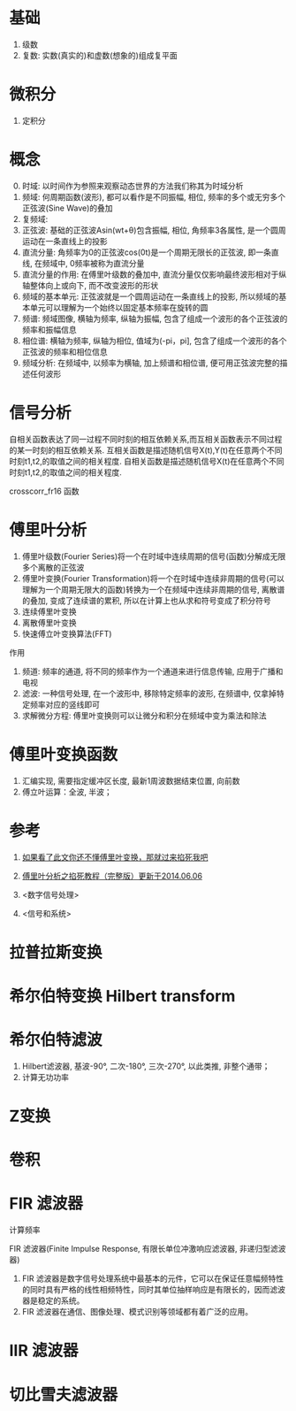 # 基础

1. 级数
2. 复数: 实数(真实的)和虚数(想象的)组成复平面

# 微积分

1. 定积分

# 概念

0. 时域: 以时间作为参照来观察动态世界的方法我们称其为时域分析
1. 频域: 何周期函数(波形), 都可以看作是不同振幅, 相位, 频率的多个或无穷多个正弦波(Sine Wave)的叠加
3. 复频域:
3. 正弦波: 基础的正弦波Asin(wt+θ)包含振幅, 相位, 角频率3各属性, 是一个圆周运动在一条直线上的投影
4. 直流分量: 角频率为0的正弦波cos(0t)是一个周期无限长的正弦波, 即一条直线, 在频域中, 0频率被称为直流分量
5. 直流分量的作用: 在傅里叶级数的叠加中, 直流分量仅仅影响最终波形相对于纵轴整体向上或向下, 而不改变波形的形状
6. 频域的基本单元: 正弦波就是一个圆周运动在一条直线上的投影, 所以频域的基本单元可以理解为一个始终以固定基本频率在旋转的圆
7. 频谱: 频域图像, 横轴为频率, 纵轴为振幅, 包含了组成一个波形的各个正弦波的频率和振幅信息
8. 相位谱: 横轴为频率, 纵轴为相位, 值域为(-pi，pi], 包含了组成一个波形的各个正弦波的频率和相位信息
9. 频域分析: 在频域中, 以频率为横轴, 加上频谱和相位谱, 便可用正弦波完整的描述任何波形

# 信号分析

自相关函数表达了同一过程不同时刻的相互依赖关系,而互相关函数表示不同过程的某一时刻的相互依赖关系.
互相关函数是描述随机信号X(t),Y(t)在任意两个不同时刻t1,t2,的取值之间的相关程度.
自相关函数是描述随机信号X(t)在任意两个不同时刻t1,t2,的取值之间的相关程度.

crosscorr_fr16 函数

# 傅里叶分析

1. 傅里叶级数(Fourier Series)将一个在时域中连续周期的信号(函数)分解成无限多个离散的正弦波
2. 傅里叶变换(Fourier Transformation)将一个在时域中连续非周期的信号(可以理解为一个周期无限大的函数)转换为一个在频域中连续非周期的信号, 离散谱的叠加, 变成了连续谱的累积, 所以在计算上也从求和符号变成了积分符号
3. 连续傅里叶变换
4. 离散傅里叶变换
5. 快速傅立叶变换算法(FFT)

作用

1. 频道: 频率的通道, 将不同的频率作为一个通道来进行信息传输, 应用于广播和电视
2. 滤波: 一种信号处理, 在一个波形中, 移除特定频率的波形, 在频谱中, 仅拿掉特定频率对应的竖线即可
3. 求解微分方程: 傅里叶变换则可以让微分和积分在频域中变为乘法和除法

# 傅里叶变换函数

1. 汇编实现, 需要指定缓冲区长度, 最新1周波数据结束位置, 向前数
37.    傅立叶运算：全波, 半波；

# 参考

1. [如果看了此文你还不懂傅里叶变换，那就过来掐死我吧](http://blog.jobbole.com/70549/)
1. [傅里叶分析之掐死教程（完整版）更新于2014.06.06](https://zhuanlan.zhihu.com/p/19763358)

1. <数字信号处理>
2. <信号和系统>

# 拉普拉斯变换

# 希尔伯特变换 Hilbert transform

# 希尔伯特滤波

1. Hilbert滤波器, 基波-90°, 二次-180°, 三次-270°, 以此类推, 非整个通带；
2. 计算无功功率

# Z变换

# 卷积

# FIR 滤波器

计算频率

FIR 滤波器(Finite Impulse Response, 有限长单位冲激响应滤波器, 非递归型滤波器)

1. FIR 滤波器是数字信号处理系统中最基本的元件，它可以在保证任意幅频特性的同时具有严格的线性相频特性，同时其单位抽样响应是有限长的，因而滤波器是稳定的系统。
2. FIR 滤波器在通信、图像处理、模式识别等领域都有着广泛的应用。

# IIR 滤波器

# 切比雪夫滤波器
